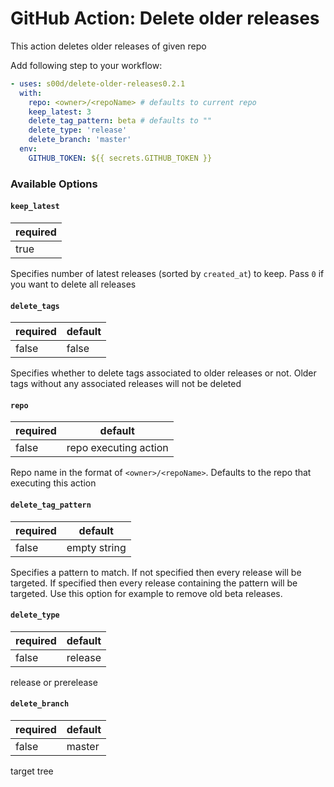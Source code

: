 # GitHub Action: Delete older releases

This action deletes older releases of given repo

Add following step to your workflow:

```yaml
- uses: s00d/delete-older-releases0.2.1
  with:
    repo: <owner>/<repoName> # defaults to current repo
    keep_latest: 3
    delete_tag_pattern: beta # defaults to ""
    delete_type: 'release'
    delete_branch: 'master'
  env:
    GITHUB_TOKEN: ${{ secrets.GITHUB_TOKEN }}
```

### Available Options

#### `keep_latest`

| required |
|----------|
| true     |

Specifies number of latest releases (sorted by `created_at`) to keep. Pass `0` if you want to delete all releases

#### `delete_tags`

| required | default |
|----------|---------|
| false    | false   |

Specifies whether to delete tags associated to older releases or not. Older tags without any associated releases will not be deleted

#### `repo`

| required | default               |
|----------|-----------------------|
| false    | repo executing action |

Repo name in the format of `<owner>/<repoName>`. Defaults to the repo that executing this action

#### `delete_tag_pattern`

| required | default      |
|----------|--------------|
| false    | empty string |

Specifies a pattern to match. If not specified then every release will be targeted. If specified then every release containing the pattern will be targeted. Use this option for example to remove old beta releases.



#### `delete_type`

| required | default |
|----------|---------|
| false    | release |

release or prerelease

#### `delete_branch`

| required | default |
|----------|---------|
| false    | master  |

target tree
